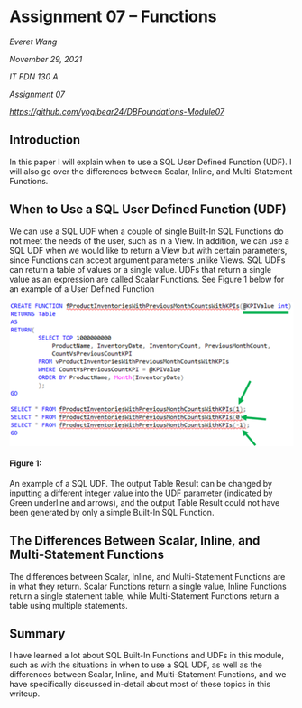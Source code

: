# Assignment 07 – Functions
*Everet Wang*

*November 29, 2021*

*IT FDN 130 A*

*Assignment 07*

*https://github.com/yogibear24/DBFoundations-Module07*

## Introduction
In this paper I will explain when to use a SQL User Defined Function (UDF). 
I will also go over the differences between Scalar, Inline, and Multi-Statement Functions.

## When to Use a SQL User Defined Function (UDF)
We can use a SQL UDF when a couple of single Built-In SQL Functions do not meet the needs of the user, 
such as in a View. In addition, we can use a SQL UDF when we would like to return a View but with 
certain parameters, since Functions can accept argument parameters unlike Views. 
SQL UDFs can return a table of values or a single value. UDFs that return a single value as an 
expression are called Scalar Functions. See Figure 1 below for an example of a User Defined Function

![Figure 1](code_example.png "Figure 1")
#### Figure 1: 
An example of a SQL UDF. The output Table Result can be changed by inputting a different integer value into the UDF parameter (indicated by Green underline and arrows), and the output Table Result could not have been generated by only a simple Built-In SQL Function.   


## The Differences Between Scalar, Inline, and Multi-Statement Functions
The differences between Scalar, Inline, and Multi-Statement Functions are in what they return. 
Scalar Functions return a single value, Inline Functions return a single statement table, 
while Multi-Statement Functions return a table using multiple statements.

## Summary
I have learned a lot about SQL Built-In Functions and UDFs in this module, 
such as with the situations in when to use a SQL UDF, as well as the differences between 
Scalar, Inline, and Multi-Statement Functions, and we have specifically discussed in-detail about 
most of these topics in this writeup. 
